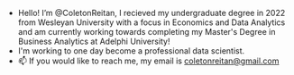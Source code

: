 - Hello! I’m @ColetonReitan, I recieved my undergraduate degree in 2022 from Wesleyan University with a focus in Economics and Data Analytics and am currently working towards completing my Master's Degree in Business Analytics at Adelphi University! 
- I'm working to one day become a professional data scientist. 
- 📫 If you would like to reach me, my email is coletonreitan@gmail.com 

<!---
ColetonReitan/ColetonReitan is a ✨ special ✨ repository because its `README.md` (this file) appears on your GitHub profile.
You can click the Preview link to take a look at your changes.
--->
